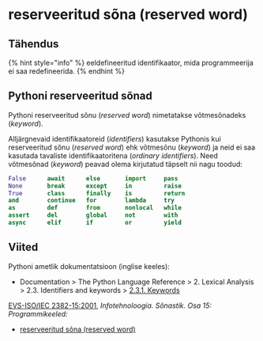 # reserveeritud sõna \(reserved word\)

## Tähendus

{% hint style="info" %}
eeldefineeritud identifikaator, mida programmeerija ei saa redefineerida.
{% endhint %}

## Pythoni reserveeritud sõnad 

Pythoni reserveeritud sõnu \(_reserved word_\) nimetatakse võtmesõnadeks \(_keyword_\). 

Alljärgnevaid identifikaatoreid \(_identifiers_\) kasutakse Pythonis kui reserveeritud sõnu \(_reserved word_\) ehk võtmesõnu \(_keyword_\) ja neid ei saa kasutada tavaliste identifikaatoritena \(_ordinary identifiers_\). Need võtmesõnad \(_keyword_\) peavad olema kirjutatud täpselt nii nagu toodud:

```python
False      await      else       import     pass
None       break      except     in         raise
True       class      finally    is         return
and        continue   for        lambda     try
as         def        from       nonlocal   while
assert     del        global     not        with
async      elif       if         or         yield
```

## Viited

Pythoni ametlik dokumentatsioon \(inglise keeles\):

* Documentation &gt; The Python Language Reference &gt; 2. Lexical Analysis &gt; 2.3. Identifiers and keywords &gt; [2.3.1. Keywords](https://docs.python.org/3/reference/lexical_analysis.html#keywords)

[EVS-ISO/IEC 2382-15:2001](https://www.evs.ee/et/evs-iso-iec-2382-15-2001), _Infotehnoloogia. Sõnastik. Osa 15: Programmikeeled:_

* [reserveeritud sõna \(reserved word\)](http://www.eki.ee/dict/its/index.cgi?Q=D30B7454-6C03-1014-88DC-FC5F0DBED45A&F=GUID&C01=1&C02=0&C10=1)

